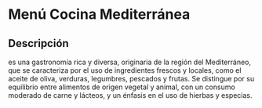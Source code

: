 # Menú Cocina Mediterránea

## Descripción
es una gastronomía rica y diversa, originaria de la región del Mediterráneo, que se caracteriza por el uso de ingredientes frescos y locales, como el aceite de oliva, verduras, legumbres, pescados y frutas. Se distingue por su equilibrio entre alimentos de origen vegetal y animal, con un consumo moderado de carne y lácteos, y un énfasis en el uso de hierbas y especias. 
